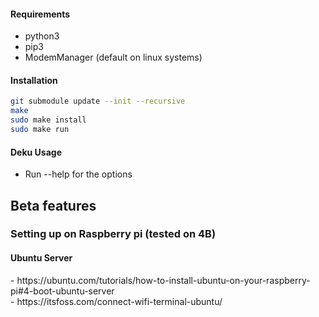 #### Requirements
* python3
* pip3
* ModemManager (default on linux systems)

#### Installation
```bash
git submodule update --init --recursive
make
sudo make install
sudo make run
```

#### Deku Usage
* Run --help for the options

<h2>Beta features</h2>
<h3>Setting up on Raspberry pi (tested on 4B)</h3>
<h4>Ubuntu Server</h4>
- https://ubuntu.com/tutorials/how-to-install-ubuntu-on-your-raspberry-pi#4-boot-ubuntu-server<br>
- https://itsfoss.com/connect-wifi-terminal-ubuntu/
